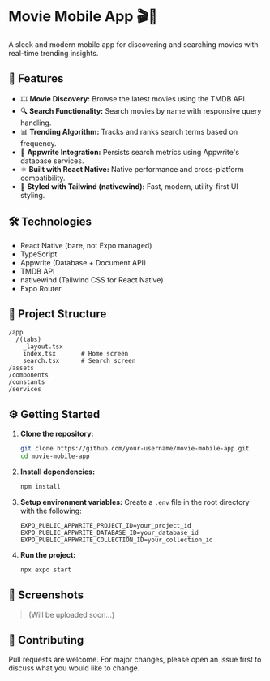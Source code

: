 # Movie Mobile App 🎬📱

A sleek and modern mobile app for discovering and searching movies with real-time trending insights.

## 🚀 Features

- 🎞️ **Movie Discovery:** Browse the latest movies using the TMDB API.
- 🔍 **Search Functionality:** Search movies by name with responsive query handling.
- 📊 **Trending Algorithm:** Tracks and ranks search terms based on frequency.
- 🧠 **Appwrite Integration:** Persists search metrics using Appwrite's database services.
- ⚛️ **Built with React Native:** Native performance and cross-platform compatibility.
- 🌙 **Styled with Tailwind (nativewind):** Fast, modern, utility-first UI styling.

## 🛠️ Technologies

- React Native (bare, not Expo managed)
- TypeScript
- Appwrite (Database + Document API)
- TMDB API
- nativewind (Tailwind CSS for React Native)
- Expo Router

## 📂 Project Structure

```
/app
  /(tabs)
    _layout.tsx
    index.tsx       # Home screen
    search.tsx      # Search screen
/assets
/components
/constants
/services
```

## ⚙️ Getting Started

1. **Clone the repository:**
   ```bash
   git clone https://github.com/your-username/movie-mobile-app.git
   cd movie-mobile-app
   ```

2. **Install dependencies:**
   ```bash
   npm install
   ```

3. **Setup environment variables:** Create a `.env` file in the root directory with the following:
   ```
   EXPO_PUBLIC_APPWRITE_PROJECT_ID=your_project_id
   EXPO_PUBLIC_APPWRITE_DATABASE_ID=your_database_id
   EXPO_PUBLIC_APPWRITE_COLLECTION_ID=your_collection_id
   ```

4. **Run the project:**
   ```bash
   npx expo start
   ```

## 📸 Screenshots

> (Will be uploaded soon...)

## 🤝 Contributing

Pull requests are welcome. For major changes, please open an issue first to discuss what you would like to change.
